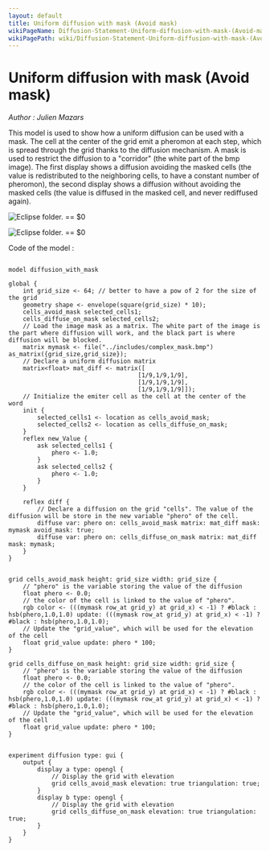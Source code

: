 ```yaml
---
layout: default
title: Uniform diffusion with mask (Avoid mask)
wikiPageName: Diffusion-Statement-Uniform-diffusion-with-mask-(Avoid-mask)
wikiPagePath: wiki/Diffusion-Statement-Uniform-diffusion-with-mask-(Avoid-mask).md
---
```

[//]: # (keyword|operator_as_matrix)
[//]: # (keyword|operator_row_at)
[//]: # (keyword|operator_hsb)
[//]: # (keyword|statement_diffuse)
[//]: # (keyword|type_matrix)
[//]: # (keyword|concept_diffusion)
[//]: # (keyword|concept_matrix)
[//]: # (keyword|concept_math)
[//]: # (keyword|concept_obstacle)
[//]: # (keyword|concept_elevation)
# Uniform diffusion with mask (Avoid mask)


_Author : Julien Mazars_

This model is used to show how a uniform diffusion can be used with a mask. The cell at the center of the grid emit a pheromon at each step, which is spread through the grid thanks to the diffusion mechanism. A mask is used to restrict the diffusion to a "corridor" (the white part of the bmp image). The first display shows a diffusion avoiding the masked cells (the value is redistributed to the neighboring cells, to have a constant number of pheromon), the second display shows a diffusion without avoiding the masked cells (the value is diffused in the masked cell, and never rediffused again).


<p><img src="gm_wiki/resources/images/modelLibraryScreenshots/Additionnal Plugins/Diffusion Statement/Diffusion Statement Uniform diffusion with mask (Avoid mask)/a-10.png" alt="Eclipse folder." title class="img-responsive"> == $0</p><p><img src="gm_wiki/resources/images/modelLibraryScreenshots/Additionnal Plugins/Diffusion Statement/Diffusion Statement Uniform diffusion with mask (Avoid mask)/b-10.png" alt="Eclipse folder." title class="img-responsive"> == $0</p>Code of the model : 

```

model diffusion_with_mask

global {
	int grid_size <- 64; // better to have a pow of 2 for the size of the grid
  	geometry shape <- envelope(square(grid_size) * 10);
  	cells_avoid_mask selected_cells1;
  	cells_diffuse_on_mask selected_cells2;
  	// Load the image mask as a matrix. The white part of the image is the part where diffusion will work, and the black part is where diffusion will be blocked.
  	matrix mymask <- file("../includes/complex_mask.bmp") as_matrix({grid_size,grid_size});
  	// Declare a uniform diffusion matrix
  	matrix<float> mat_diff <- matrix([
									[1/9,1/9,1/9],
									[1/9,1/9,1/9],
									[1/9,1/9,1/9]]);
	// Initialize the emiter cell as the cell at the center of the word
	init {
		selected_cells1 <- location as cells_avoid_mask;
		selected_cells2 <- location as cells_diffuse_on_mask;
	}
	reflex new_Value {
		ask selected_cells1 {
			phero <- 1.0;
		}
		ask selected_cells2 {
			phero <- 1.0;
		}
	}

	reflex diff {
		// Declare a diffusion on the grid "cells". The value of the diffusion will be store in the new variable "phero" of the cell.
		diffuse var: phero on: cells_avoid_mask matrix: mat_diff mask: mymask avoid_mask: true;
		diffuse var: phero on: cells_diffuse_on_mask matrix: mat_diff mask: mymask;	
	}
}


grid cells_avoid_mask height: grid_size width: grid_size {
	// "phero" is the variable storing the value of the diffusion
	float phero <- 0.0;
	// the color of the cell is linked to the value of "phero".
	rgb color <- (((mymask row_at grid_y) at grid_x) < -1) ? #black : hsb(phero,1.0,1.0) update: (((mymask row_at grid_y) at grid_x) < -1) ? #black : hsb(phero,1.0,1.0);
	// Update the "grid_value", which will be used for the elevation of the cell
	float grid_value update: phero * 100;
} 

grid cells_diffuse_on_mask height: grid_size width: grid_size {
	// "phero" is the variable storing the value of the diffusion
	float phero <- 0.0;
	// the color of the cell is linked to the value of "phero".
	rgb color <- (((mymask row_at grid_y) at grid_x) < -1) ? #black : hsb(phero,1.0,1.0) update: (((mymask row_at grid_y) at grid_x) < -1) ? #black : hsb(phero,1.0,1.0);
	// Update the "grid_value", which will be used for the elevation of the cell
	float grid_value update: phero * 100;
} 


experiment diffusion type: gui {
	output {
		display a type: opengl {
			// Display the grid with elevation
			grid cells_avoid_mask elevation: true triangulation: true;
		}
		display b type: opengl {
			// Display the grid with elevation
			grid cells_diffuse_on_mask elevation: true triangulation: true;
		}
	}
}
```
